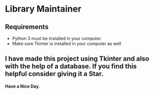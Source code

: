 # Library Maintainer
## Requirements
* Python 3 must be installed in your computer.
* Make sure Tkinter is installed in your computer as well
## I have made this project using Tkinter and also with the help of a database. If you find this helpful consider giving it a Star.
#### Have a Nice Day.
